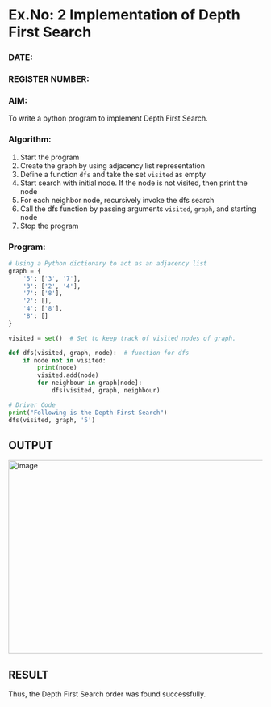 # Ex.No: 2  Implementation of Depth First Search
### DATE:   
### REGISTER NUMBER:  

### AIM:  
To write a python program to implement Depth First Search.  

### Algorithm:  
1. Start the program  
2. Create the graph by using adjacency list representation  
3. Define a function `dfs` and take the set `visited` as empty  
4. Start search with initial node. If the node is not visited, then print the node  
5. For each neighbor node, recursively invoke the dfs search  
6. Call the dfs function by passing arguments `visited`, `graph`, and starting node  
7. Stop the program  

### Program:  
```python
# Using a Python dictionary to act as an adjacency list
graph = {
    '5': ['3', '7'],
    '3': ['2', '4'],
    '7': ['8'],
    '2': [],
    '4': ['8'],
    '8': []
}

visited = set()  # Set to keep track of visited nodes of graph.

def dfs(visited, graph, node):  # function for dfs
    if node not in visited:
        print(node)
        visited.add(node)
        for neighbour in graph[node]:
            dfs(visited, graph, neighbour)

# Driver Code
print("Following is the Depth-First Search")
dfs(visited, graph, '5')
```

## OUTPUT
<img width="921" height="382" alt="image" src="https://github.com/user-attachments/assets/185bb4e4-8832-4358-afb4-c7af0a38ba37" />


## RESULT
Thus, the Depth First Search order was found successfully.
